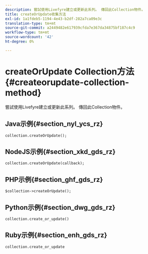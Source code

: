 ```yaml
---
description: 嘗試使用Livefyre建立或更新此系列。 傳回此Collection物件。
title: createOrUpdate收集方法
exl-id: 1a1fdeb5-1194-4e43-b2df-282a7ca09e3c
translation-type: tm+mt
source-git-commit: a2449482e617939cfda7e367da34875bf187c4c9
workflow-type: tm+mt
source-wordcount: '42'
ht-degree: 0%

---
```


# createOrUpdate Collection方法{#createorupdate-collection-method}

嘗試使用Livefyre建立或更新此系列。 傳回此Collection物件。

## Java示例{#section_nyl_ycs_rz}

```
collection.createOrUpdate(); 
```

## NodeJS示例{#section_xkd_gds_rz}

```
collection.createOrUpdate(callback); 
```

## PHP示例{#section_ghf_gds_rz}

```
$collection->createOrUpdate();
```

## Python示例{#section_dwg_gds_rz}

```
collection.create_or_update() 
```

## Ruby示例{#section_enh_gds_rz}

```
collection.create_or_update 
```
